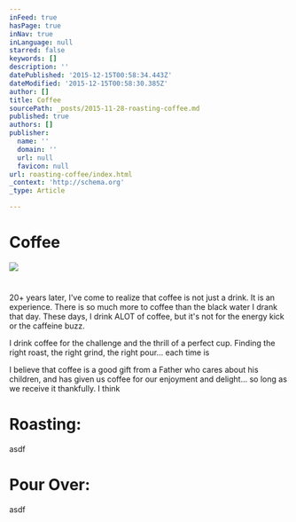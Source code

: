 ```yaml
---
inFeed: true
hasPage: true
inNav: true
inLanguage: null
starred: false
keywords: []
description: ''
datePublished: '2015-12-15T00:58:34.443Z'
dateModified: '2015-12-15T00:58:30.385Z'
author: []
title: Coffee
sourcePath: _posts/2015-11-28-roasting-coffee.md
published: true
authors: []
publisher:
  name: ''
  domain: ''
  url: null
  favicon: null
url: roasting-coffee/index.html
_context: 'http://schema.org'
_type: Article

---
```

# Coffee

<article style=""><img src="https://s3-us-west-2.amazonaws.com/the-grid-img/p/c6acd806c8bedddefbeaeaa41d1018deff1c442d.jpg" /></article>

# 

20+ years later, I've come to realize that coffee is not just a drink. It is an experience. There is so much more to coffee than the black water I drank that day.  These days, I drink ALOT of coffee, but it's not for the energy kick or the caffeine buzz.  

I drink coffee for the challenge and the thrill of a perfect cup.  Finding the right roast, the right grind, the right pour... each time is

I believe that coffee is a good gift from a Father who cares about his children, and has given us coffee for our enjoyment and delight... so long as we receive it thankfully.  I think 

# Roasting:

asdf

# Pour Over: 

asdf